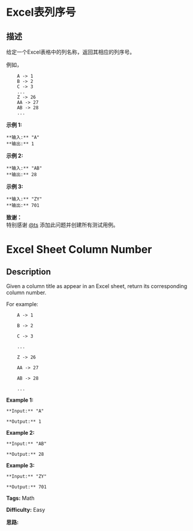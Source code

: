 # Excel表列序号

## 描述

给定一个Excel表格中的列名称，返回其相应的列序号。

例如，

    
    
        A -> 1
        B -> 2
        C -> 3
        ...
        Z -> 26
        AA -> 27
        AB -> 28 
        ...
    

**示例 1:**

    
    
    **输入:** "A"
    **输出:** 1
    

**示例  2:**

    
    
    **输入:** "AB"
    **输出:** 28
    

**示例  3:**

    
    
    **输入:** "ZY"
    **输出:** 701

**致谢：**  
特别感谢 [@ts](http://leetcode.com/discuss/user/ts) 添加此问题并创建所有测试用例。



# Excel Sheet Column Number

## Description



Given a column title as appear in an Excel sheet, return its corresponding column number.

For example:

    
    
        A -> 1
        B -> 2
        C -> 3
        ...
        Z -> 26
        AA -> 27
        AB -> 28 
        ...
    

**Example 1:**

    
    
    **Input:** "A"
    **Output:** 1
    

**Example 2:**

    
    
    **Input:** "AB"
    **Output:** 28
    

**Example 3:**

    
    
    **Input:** "ZY"
    **Output:** 701
    


**Tags:** Math

**Difficulty:** Easy

**思路:**
